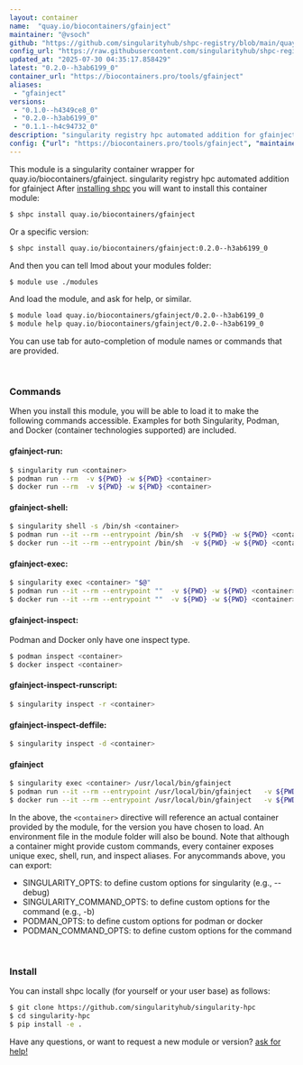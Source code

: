 ```yaml
---
layout: container
name:  "quay.io/biocontainers/gfainject"
maintainer: "@vsoch"
github: "https://github.com/singularityhub/shpc-registry/blob/main/quay.io/biocontainers/gfainject/container.yaml"
config_url: "https://raw.githubusercontent.com/singularityhub/shpc-registry/main/quay.io/biocontainers/gfainject/container.yaml"
updated_at: "2025-07-30 04:35:17.858429"
latest: "0.2.0--h3ab6199_0"
container_url: "https://biocontainers.pro/tools/gfainject"
aliases:
 - "gfainject"
versions:
 - "0.1.0--h4349ce8_0"
 - "0.2.0--h3ab6199_0"
 - "0.1.1--h4c94732_0"
description: "singularity registry hpc automated addition for gfainject"
config: {"url": "https://biocontainers.pro/tools/gfainject", "maintainer": "@vsoch", "description": "singularity registry hpc automated addition for gfainject", "latest": {"0.2.0--h3ab6199_0": "sha256:4d7a89e87f033f2efcdcdab2df348d30a80131b09d332425e243cba699df9941"}, "tags": {"0.1.0--h4349ce8_0": "sha256:3248af85b4a73103eac9b5fa8f5da7f3918377cbf41173c7a900302f68a041cb", "0.2.0--h3ab6199_0": "sha256:4d7a89e87f033f2efcdcdab2df348d30a80131b09d332425e243cba699df9941", "0.1.1--h4c94732_0": "sha256:ff47d7a999f43fcf9c2879ed464c26cc9b4997d7f54c00a778ef695822435234"}, "docker": "quay.io/biocontainers/gfainject", "aliases": {"gfainject": "/usr/local/bin/gfainject"}}
---
```


This module is a singularity container wrapper for quay.io/biocontainers/gfainject.
singularity registry hpc automated addition for gfainject
After [installing shpc](#install) you will want to install this container module:


```bash
$ shpc install quay.io/biocontainers/gfainject
```

Or a specific version:

```bash
$ shpc install quay.io/biocontainers/gfainject:0.2.0--h3ab6199_0
```

And then you can tell lmod about your modules folder:

```bash
$ module use ./modules
```

And load the module, and ask for help, or similar.

```bash
$ module load quay.io/biocontainers/gfainject/0.2.0--h3ab6199_0
$ module help quay.io/biocontainers/gfainject/0.2.0--h3ab6199_0
```

You can use tab for auto-completion of module names or commands that are provided.

<br>

### Commands

When you install this module, you will be able to load it to make the following commands accessible.
Examples for both Singularity, Podman, and Docker (container technologies supported) are included.

#### gfainject-run:

```bash
$ singularity run <container>
$ podman run --rm  -v ${PWD} -w ${PWD} <container>
$ docker run --rm  -v ${PWD} -w ${PWD} <container>
```

#### gfainject-shell:

```bash
$ singularity shell -s /bin/sh <container>
$ podman run --it --rm --entrypoint /bin/sh  -v ${PWD} -w ${PWD} <container>
$ docker run --it --rm --entrypoint /bin/sh  -v ${PWD} -w ${PWD} <container>
```

#### gfainject-exec:

```bash
$ singularity exec <container> "$@"
$ podman run --it --rm --entrypoint ""  -v ${PWD} -w ${PWD} <container> "$@"
$ docker run --it --rm --entrypoint ""  -v ${PWD} -w ${PWD} <container> "$@"
```

#### gfainject-inspect:

Podman and Docker only have one inspect type.

```bash
$ podman inspect <container>
$ docker inspect <container>
```

#### gfainject-inspect-runscript:

```bash
$ singularity inspect -r <container>
```

#### gfainject-inspect-deffile:

```bash
$ singularity inspect -d <container>
```


#### gfainject

```bash
$ singularity exec <container> /usr/local/bin/gfainject
$ podman run --it --rm --entrypoint /usr/local/bin/gfainject   -v ${PWD} -w ${PWD} <container> -c " $@"
$ docker run --it --rm --entrypoint /usr/local/bin/gfainject   -v ${PWD} -w ${PWD} <container> -c " $@"
```



In the above, the `<container>` directive will reference an actual container provided
by the module, for the version you have chosen to load. An environment file in the
module folder will also be bound. Note that although a container
might provide custom commands, every container exposes unique exec, shell, run, and
inspect aliases. For anycommands above, you can export:

 - SINGULARITY_OPTS: to define custom options for singularity (e.g., --debug)
 - SINGULARITY_COMMAND_OPTS: to define custom options for the command (e.g., -b)
 - PODMAN_OPTS: to define custom options for podman or docker
 - PODMAN_COMMAND_OPTS: to define custom options for the command

<br>

### Install

You can install shpc locally (for yourself or your user base) as follows:

```bash
$ git clone https://github.com/singularityhub/singularity-hpc
$ cd singularity-hpc
$ pip install -e .
```

Have any questions, or want to request a new module or version? [ask for help!](https://github.com/singularityhub/singularity-hpc/issues)